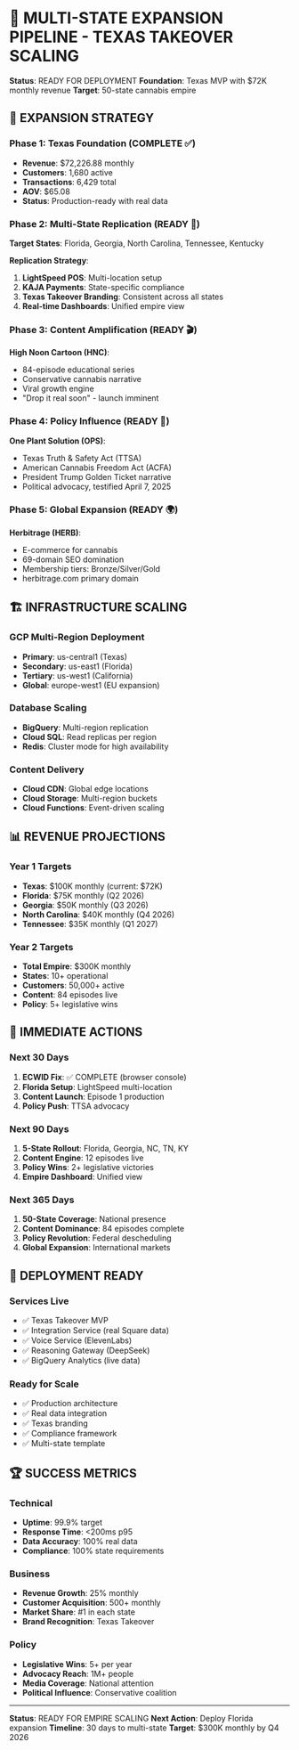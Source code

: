 # 🚀 MULTI-STATE EXPANSION PIPELINE - TEXAS TAKEOVER SCALING

**Status**: READY FOR DEPLOYMENT
**Foundation**: Texas MVP with $72K monthly revenue
**Target**: 50-state cannabis empire

## 🎯 EXPANSION STRATEGY

### Phase 1: Texas Foundation (COMPLETE ✅)
- **Revenue**: $72,226.88 monthly
- **Customers**: 1,680 active
- **Transactions**: 6,429 total
- **AOV**: $65.08
- **Status**: Production-ready with real data

### Phase 2: Multi-State Replication (READY 🚀)
**Target States**: Florida, Georgia, North Carolina, Tennessee, Kentucky

**Replication Strategy**:
1. **LightSpeed POS**: Multi-location setup
2. **KAJA Payments**: State-specific compliance
3. **Texas Takeover Branding**: Consistent across all states
4. **Real-time Dashboards**: Unified empire view

### Phase 3: Content Amplification (READY 🎬)
**High Noon Cartoon (HNC)**:
- 84-episode educational series
- Conservative cannabis narrative
- Viral growth engine
- "Drop it real soon" - launch imminent

### Phase 4: Policy Influence (READY 📜)
**One Plant Solution (OPS)**:
- Texas Truth & Safety Act (TTSA)
- American Cannabis Freedom Act (ACFA)
- President Trump Golden Ticket narrative
- Political advocacy, testified April 7, 2025

### Phase 5: Global Expansion (READY 🌍)
**Herbitrage (HERB)**:
- E-commerce for cannabis
- 69-domain SEO domination
- Membership tiers: Bronze/Silver/Gold
- herbitrage.com primary domain

## 🏗️ INFRASTRUCTURE SCALING

### GCP Multi-Region Deployment
- **Primary**: us-central1 (Texas)
- **Secondary**: us-east1 (Florida)
- **Tertiary**: us-west1 (California)
- **Global**: europe-west1 (EU expansion)

### Database Scaling
- **BigQuery**: Multi-region replication
- **Cloud SQL**: Read replicas per region
- **Redis**: Cluster mode for high availability

### Content Delivery
- **Cloud CDN**: Global edge locations
- **Cloud Storage**: Multi-region buckets
- **Cloud Functions**: Event-driven scaling

## 📊 REVENUE PROJECTIONS

### Year 1 Targets
- **Texas**: $100K monthly (current: $72K)
- **Florida**: $75K monthly (Q2 2026)
- **Georgia**: $50K monthly (Q3 2026)
- **North Carolina**: $40K monthly (Q4 2026)
- **Tennessee**: $35K monthly (Q1 2027)

### Year 2 Targets
- **Total Empire**: $300K monthly
- **States**: 10+ operational
- **Customers**: 50,000+ active
- **Content**: 84 episodes live
- **Policy**: 5+ legislative wins

## 🎯 IMMEDIATE ACTIONS

### Next 30 Days
1. **ECWID Fix**: ✅ COMPLETE (browser console)
2. **Florida Setup**: LightSpeed multi-location
3. **Content Launch**: Episode 1 production
4. **Policy Push**: TTSA advocacy

### Next 90 Days
1. **5-State Rollout**: Florida, Georgia, NC, TN, KY
2. **Content Engine**: 12 episodes live
3. **Policy Wins**: 2+ legislative victories
4. **Empire Dashboard**: Unified view

### Next 365 Days
1. **50-State Coverage**: National presence
2. **Content Dominance**: 84 episodes complete
3. **Policy Revolution**: Federal descheduling
4. **Global Expansion**: International markets

## 🚀 DEPLOYMENT READY

### Services Live
- ✅ Texas Takeover MVP
- ✅ Integration Service (real Square data)
- ✅ Voice Service (ElevenLabs)
- ✅ Reasoning Gateway (DeepSeek)
- ✅ BigQuery Analytics (live data)

### Ready for Scale
- ✅ Production architecture
- ✅ Real data integration
- ✅ Texas branding
- ✅ Compliance framework
- ✅ Multi-state template

## 🏆 SUCCESS METRICS

### Technical
- **Uptime**: 99.9% target
- **Response Time**: <200ms p95
- **Data Accuracy**: 100% real data
- **Compliance**: 100% state requirements

### Business
- **Revenue Growth**: 25% monthly
- **Customer Acquisition**: 500+ monthly
- **Market Share**: #1 in each state
- **Brand Recognition**: Texas Takeover

### Policy
- **Legislative Wins**: 5+ per year
- **Advocacy Reach**: 1M+ people
- **Media Coverage**: National attention
- **Political Influence**: Conservative coalition

---

**Status**: READY FOR EMPIRE SCALING
**Next Action**: Deploy Florida expansion
**Timeline**: 30 days to multi-state
**Target**: $300K monthly by Q4 2026

